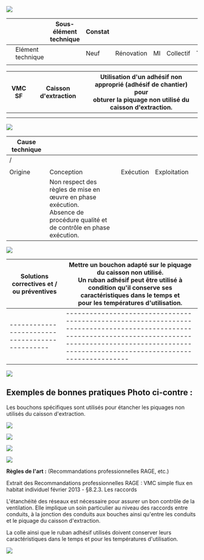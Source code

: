 ![](<images/VMC simple flux - caisson d'extraction - Non Qualité/_page_0_Picture_0.jpeg>)

|  |                   | Sous- élément<br>technique | Constat |            |    |           |           |
|--|-------------------|----------------------------|---------|------------|----|-----------|-----------|
|  | Elément technique |                            | Neuf    | Rénovation | MI | Collectif | Tertiaire |
|  |                   |                            |         |            |    |           |           |

| VMC SF | Caisson d'extraction | Utilisation d'un adhésif non approprié (adhésif de chantier) pour<br>obturer la piquage non utilisé du caisson d'extraction. |
|--------|----------------------|------------------------------------------------------------------------------------------------------------------------------|
|        |                      |                                                                                                                              |
|        |                      |                                                                                                                              |

![](<images/VMC simple flux - caisson d'extraction - Non Qualité/_page_0_Picture_3.jpeg>)

| Cause technique |                                                                                                                                |           |              |  |
|-----------------|--------------------------------------------------------------------------------------------------------------------------------|-----------|--------------|--|
| /               |                                                                                                                                |           |              |  |
|                 |                                                                                                                                |           |              |  |
| Origine         | Conception                                                                                                                     | Exécution | Exploitation |  |
|                 | Non respect des règles de mise en œuvre en phase exécution.<br>Absence de procédure qualité et de contrôle en phase exécution. |           |              |  |

![](<images/VMC simple flux - caisson d'extraction - Non Qualité/_page_0_Figure_5.jpeg>)

| Solutions correctives et /<br>ou préventives | Mettre un bouchon adapté sur le piquage du caisson non utilisé.<br>Un ruban adhésif peut être utilisé à condition qu'il conserve ses caractéristiques dans le temps et<br>pour les températures d'utilisation. |
|----------------------------------------------|----------------------------------------------------------------------------------------------------------------------------------------------------------------------------------------------------------------|
|----------------------------------------------|----------------------------------------------------------------------------------------------------------------------------------------------------------------------------------------------------------------|

![](<images/VMC simple flux - caisson d'extraction - Non Qualité/_page_0_Picture_7.jpeg>)

## **Exemples de bonnes pratiques** Photo ci-contre :

Les bouchons spécifiques sont utilisés pour étancher les piquages non utilisés du caisson d'extraction.

![](<images/VMC simple flux - caisson d'extraction - Non Qualité/_page_0_Picture_10.jpeg>)

![](<images/VMC simple flux - caisson d'extraction - Non Qualité/_page_0_Picture_11.jpeg>)

![](<images/VMC simple flux - caisson d'extraction - Non Qualité/_page_1_Picture_0.jpeg>)

![](<images/VMC simple flux - caisson d'extraction - Non Qualité/_page_1_Picture_1.jpeg>)

**Règles de l'art :** (Recommandations professionnelles RAGE, etc.)

Extrait des Recommandations professionnelles RAGE : VMC simple flux en habitat individuel février 2013 - §8.2.3. Les raccords

L'étanchéité des réseaux est nécessaire pour assurer un bon contrôle de la ventilation. Elle implique un soin particulier au niveau des raccords entre conduits, à la jonction des conduits aux bouches ainsi qu'entre les conduits et le piquage du caisson d'extraction.

La colle ainsi que le ruban adhésif utilisés doivent conserver leurs caractéristiques dans le temps et pour les températures d'utilisation.

![](<images/VMC simple flux - caisson d'extraction - Non Qualité/_page_1_Picture_7.jpeg>)